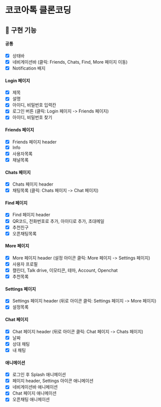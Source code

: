 # 코코아톡 클론코딩

## 🎯 구현 기능

#### 공통

- [x] 상태바
- [x] 네비게이션바 (클릭: Friends, Chats, Find, More 페이지 이동)
- [x] Notification 배지

#### Login 페이지

- [x] 제목
- [x] 설명
- [x] 아이디, 비밀번호 입력칸
- [x] 로그인 버튼 (클릭: Login 페이지 -> Friends 페이지)
- [x] 아이디, 비밀번호 찾기

#### Friends 페이지

- [x] Friends 페이지 header
- [x] Info
- [x] 사용자목록
- [x] 채널목록

#### Chats 페이지

- [x] Chats 페이지 header
- [x] 채팅목록 (클릭: Chats 페이지 -> Chat 페이지)

#### Find 페이지

- [x] Find 페이지 header
- [x] QR코드, 전화번호로 추가, 아이디로 추가, 초대메일
- [x] 추천친구
- [x] 오픈채팅목록

#### More 페이지

- [x] More 페이지 header (설정 아이콘 클릭: More 페이지 -> Settings 페이지)
- [x] 사용자 프로필
- [x] 캘린더, Talk drive, 이모티콘, 테마, Account, Openchat
- [x] 추천목록

#### Settings 페이지

- [x] Settings 페이지 header (뒤로 아이콘 클릭: Settings 페이지 -> More 페이지)
- [x] 설정목록

#### Chat 페이지

- [x] Chat 페이지 header (뒤로 아이콘 클릭: Chat 페이지 -> Chats 페이지)
- [x] 날짜
- [x] 상대 채팅
- [x] 내 채팅

#### 애니메이션

- [x] 로그인 후 Splash 애니메이션
- [x] 페이지 header, Settings 아이콘 애니메이션
- [x] 네비게이션바 애니메이션
- [x] Chat 페이지 애니메이션
- [x] 오픈채팅 애니메이션
